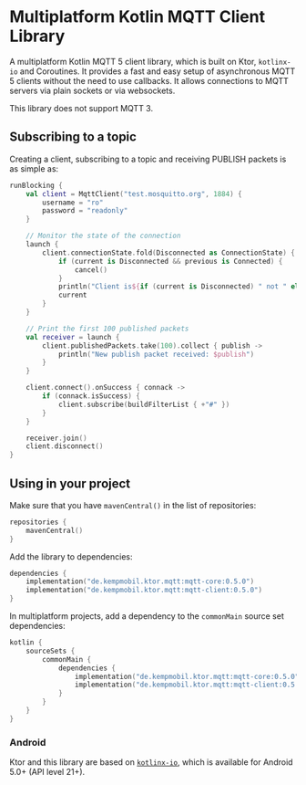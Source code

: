 # Multiplatform Kotlin MQTT Client Library

A multiplatform Kotlin MQTT 5 client library, which is built on Ktor, `kotlinx-io` and Coroutines. It
provides a fast and easy setup of asynchronous MQTT 5 clients without the need to use callbacks. It
allows connections to MQTT servers via plain sockets or via websockets.

This library does not support MQTT 3.

## Subscribing to a topic
Creating a client, subscribing to a topic and receiving PUBLISH packets is as simple as:
```kotlin
runBlocking {
    val client = MqttClient("test.mosquitto.org", 1884) {
        username = "ro"
        password = "readonly"
    }

    // Monitor the state of the connection
    launch {
        client.connectionState.fold(Disconnected as ConnectionState) { previous, current ->
            if (current is Disconnected && previous is Connected) {
                cancel()
            }
            println("Client is${if (current is Disconnected) " not " else " "}connected")
            current
        }
    }

    // Print the first 100 published packets
    val receiver = launch {
        client.publishedPackets.take(100).collect { publish ->
            println("New publish packet received: $publish")
        }
    }

    client.connect().onSuccess { connack ->
        if (connack.isSuccess) {
            client.subscribe(buildFilterList { +"#" })
        }
    }

    receiver.join()
    client.disconnect()
}
```

## Using in your project

Make sure that you have `mavenCentral()` in the list of repositories:

```kotlin
repositories {
    mavenCentral()
}
```

Add the library to dependencies:

```kotlin
dependencies {
    implementation("de.kempmobil.ktor.mqtt:mqtt-core:0.5.0")
    implementation("de.kempmobil.ktor.mqtt:mqtt-client:0.5.0")
}
```

In multiplatform projects, add a dependency to the `commonMain` source set dependencies:

```kotlin
kotlin {
    sourceSets {
        commonMain {
            dependencies {
                implementation("de.kempmobil.ktor.mqtt:mqtt-core:0.5.0")
                implementation("de.kempmobil.ktor.mqtt:mqtt-client:0.5.0")
            }
        }
    }
}
```

### Android

Ktor and this library are based on [`kotlinx-io`](https://github.com/Kotlin/kotlinx-io/), which is
available for Android 5.0+ (API level 21+).